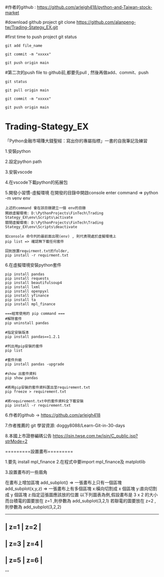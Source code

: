 
#作者的github : https://github.com/arleigh418/python-and-Taiwan-stock-market

#download github project
	git clone https://github.com/alanpeng-tw/Trading-Stategy_EX.git


#first time to push project
	git status

	git add file_name

	git commit -m "xxxxx"

	git push origin main


#第二次的push file to github前,都要先pull , 然後再做add、commit、push

	git status

	git pull origin main

	git commit -m "xxxxx"

	git push origin main




# Trading-Stategy_EX

「Python金融市場賺大錢聖經：寫出你的專屬指標」一書的自我筆記及練習

1.安裝python

2.設定python  path

3.安裝vscode

4.在vscode下載python的拓展包

5.開發小習慣-虛擬環境
	在開發的目錄中開啟console
	enter command => python -m venv env
	
	上述的command 會在該目錄建立一個 env的目錄
	開啟虛擬環境: D:\PythonProjects\FinTech\Trading Stategy_EX\env\Scripts\activate
	關閉虛擬環境: D:\PythonProjects\FinTech\Trading Stategy_EX\env\Scripts\deactivate
	
	如console 命令列的最前面出現(env) , 則代表現處於虛擬環境上
	pip list => 確認無下載任何套件
	
	回到放置requirment.txt的folder,
	pip install -r requirment.txt

6.在虛擬環境安裝python套件
	
	pip install pandas
	pip install requests
	pip install beautifulsoup4
	pip install lxml
	pip install openpyxl
	pip install yfinance
	pip install ta
	pip install mpl_finance
	
	===經常使用的 pip command ===
	#解除套件
	pip uninstall pandas
	
	#指定安裝版本
	pip install pandas==1.2.1
	
	#列出用pip安裝的套件
	pip list
	
	#套件升級
	pip install pandas -upgrade
	
	#show 出套件資料
	pip show pandas
	
	#將用pip安裝的套件資料匯出至requirement.txt
	pip freeze > requirement.txt
	
	#將requirement.txt中的套件資料全下載安裝
	pip install -r requirement.txt
	
	
	
6.作者的github -> https://github.com/arleigh418

7.作者推薦的 git 學習資源: doggy8088/Learn-Git-in-30-days

8.本國上市證劵編碼公告
https://isin.twse.com.tw/isin/C_public.jsp?strMode=2


=========設置畫布=========

1.要先 install mpl_finance 
2.在程式中要import mpl_finance及 matplotlib

3.設置畫布的一些眉角

在畫布上增加區塊
add_subplot() => 一張畫布上只有一個區塊
add_subplot(x,y,z) => 一張畫布上有多個區塊
x:橫向切割成 x 個區塊
y:直向切割成 y 個區塊
z:指定這張圖應該放的位置
以下列圖表為例,假設畫布是 3 x 2 的大小
而台積電的圖要放在 z=1 ,則參數為 add_subplot(3,2,1)
若聯電的圖要放在 z=2 , 則參數為 add_subplot(3,2,2)

----------------
| z=1   | z=2   |
----------------
| z=3   | z=4   |
----------------
| z=5   | z=6   |
----------------
'''


